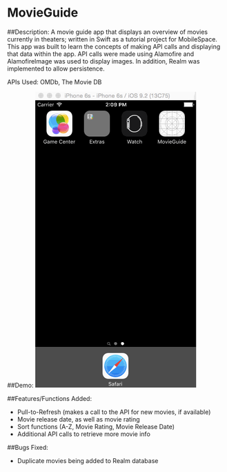 # MovieGuide

##Description:
A movie guide app that displays an overview of movies currently in theaters; written in Swift as a tutorial project for MobileSpace. This app was built to learn the concepts of making API calls and displaying that data within the app. API calls were made using Alamofire and AlamofireImage was used to display images. In addition, Realm was implemented to allow persistence.

APIs Used: OMDb, The Movie DB

##Demo:
![](MovieGuide.gif)

##Features/Functions Added:
- Pull-to-Refresh (makes a call to the API for new movies, if available)
- Movie release date, as well as movie rating
- Sort functions (A-Z, Movie Rating, Movie Release Date)
- Additional API calls to retrieve more movie info

##Bugs Fixed:
- Duplicate movies being added to Realm database

